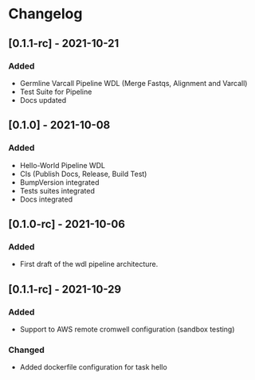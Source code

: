 Changelog
==========

<!--
Newest changes should be on top.

This document is user facing. Please word the changes in such a way
that users understand how the changes affect the new version.
-->

## [0.1.1-rc] - 2021-10-21
### Added
- Germline Varcall Pipeline WDL (Merge Fastqs, Alignment and Varcall)
- Test Suite for Pipeline
- Docs updated
## [0.1.0] - 2021-10-08
### Added
- Hello-World Pipeline WDL
- CIs (Publish Docs, Release, Build Test)
- BumpVersion integrated
- Tests suites integrated
- Docs integrated

## [0.1.0-rc] - 2021-10-06
### Added
- First draft of the wdl pipeline architecture.

## [0.1.1-rc] - 2021-10-29
### Added
- Support to AWS remote cromwell configuration (sandbox testing)
### Changed
- Added dockerfile configuration for task hello